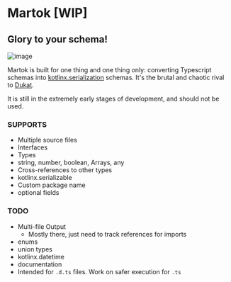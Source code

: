 Martok [WIP]
==
## Glory to your schema!

![image](https://user-images.githubusercontent.com/542872/141661639-3dc8c2e3-d44d-4e56-bed5-7aea1c1f4cb8.png)


Martok is built for one thing and one thing only: 
converting Typescript schemas into 
[kotlinx.serialization](https://github.com/Kotlin/kotlinx.serialization) 
schemas. It's the brutal and chaotic rival to 
[Dukat](https://github.com/Kotlin/dukat).

It is still in the extremely early stages of development, and should not be used.

### SUPPORTS
* Multiple source files
* Interfaces
* Types
* string, number, boolean, Arrays, any
* Cross-references to other types
* kotlinx.serializable
* Custom package name
* optional fields

### TODO

* Multi-file Output
  * Mostly there, just need to track references for imports
* enums
* union types
* kotlinx.datetime
* documentation
* Intended for `.d.ts` files. Work on safer execution for `.ts` 
